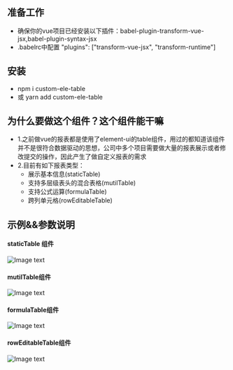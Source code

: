 ## 准备工作
- 确保你的vue项目已经安装以下插件：babel-plugin-transform-vue-jsx,babel-plugin-syntax-jsx
- .babelrc中配置
 "plugins": ["transform-vue-jsx", "transform-runtime"]
## 安装
- npm i custom-ele-table
- 或 yarn add custom-ele-table
<!-- ## 在线演示 -->
## 为什么要做这个组件？这个组件能干嘛

- 1.之前做vue的报表都是使用了element-ui的table组件，用过的都知道该组件并不是很符合数据驱动的思想，公司中多个项目需要做大量的报表展示或者修改提交的操作，因此产生了做自定义报表的需求
- 2.目前有如下报表类型：
   - 展示基本信息(staticTable)
   - 支持多层级表头的混合表格(mutilTable)
   - 支持公式运算(formulaTable)
   - 跨列单元格(rowEditableTable)

## 示例&&参数说明
####  staticTable 组件
![Image text](https://github.com/foolsogood/custom-ele-table/blob/master/example/static/img/4.png?raw=true)
#### mutilTable组件
![Image text](https://github.com/foolsogood/custom-ele-table/blob/master/example/static/img/2.png?raw=true)
#### formulaTable组件
![Image text](https://github.com/foolsogood/custom-ele-table/blob/master/example/static/img/3.png?raw=true)
#### rowEditableTable组件
![Image text](https://github.com/foolsogood/custom-ele-table/blob/master/example/static/img/1.png?raw=true)

